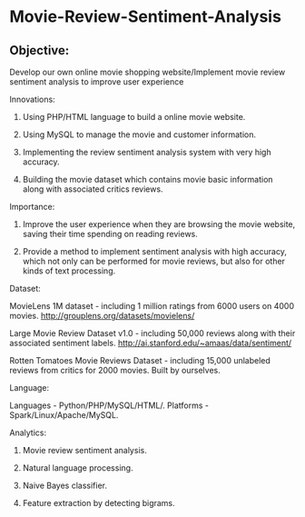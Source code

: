 # Movie-Review-Sentiment-Analysis
Objective: 
----------
Develop our own online movie shopping website/Implement movie review sentiment analysis to improve user experience 

Innovations: 

1. Using PHP/HTML language to build a online movie website. 

2. Using MySQL to manage the movie and customer information. 

3. Implementing the review sentiment analysis system with very high accuracy. 

4. Building the movie dataset which contains movie basic information along with associated critics reviews. 

Importance: 

1. Improve the user experience when they are browsing the movie website, saving their time spending on reading reviews. 

2. Provide a method to implement sentiment analysis with high accuracy, which not only can be performed for movie reviews, but also for other kinds of text processing. 

Dataset:

MovieLens 1M dataset - including 1 million ratings from 6000 users on 4000 movies. 
http://grouplens.org/datasets/movielens/ 

Large Movie Review Dataset v1.0 - including 50,000 reviews along with their associated sentiment labels. http://ai.stanford.edu/~amaas/data/sentiment/ 

Rotten Tomatoes Movie Reviews Dataset - including 15,000 unlabeled reviews from critics for 2000 movies. Built by ourselves. 

Language:

Languages - Python/PHP/MySQL/HTML/. Platforms - Spark/Linux/Apache/MySQL. 

Analytics: 

1. Movie review sentiment analysis. 

2. Natural language processing. 

3. Naive Bayes classifier. 

4. Feature extraction by detecting bigrams.
